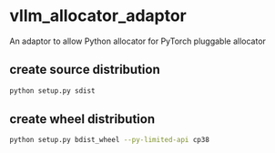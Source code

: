 # vllm_allocator_adaptor
An adaptor to allow Python allocator for PyTorch pluggable allocator

## create source distribution

```bash
python setup.py sdist
```

## create wheel distribution

```bash
python setup.py bdist_wheel --py-limited-api cp38
```